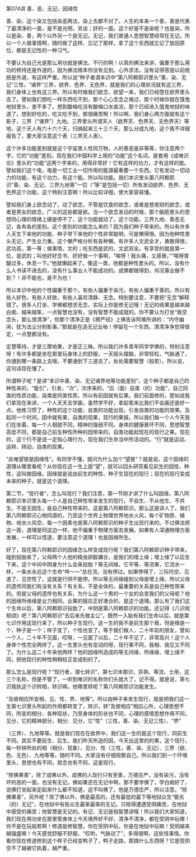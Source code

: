 第074讲 善、恶、无记、因缘性

善、染，这个染又包括染恶两法，染上去都不对了。人生的本来一个善，善是代表了最清净的一面，是不是光明，另谈；好的一面。这个好是不是染呢？也是染。所以是染、善，两个以外另一个是无记。无记，我们普通人思想智慧经常在无记。所以一个人做事情啊，随时做了这样、忘记了那样，拿了这个东西就忘记了放回原位，都是无记性的一种习气。

不要认为自己光是那么用功就是佛法，不行的啊！以真的佛法来讲，偏重于那么用功的修持还是外道的，因为佛法根本你没有见到。心外求法，没有证得菩提以前统统是外道，有这样严重。所以说“种子者谓本识中”第八阿赖耶识里头“善、染、无记”三性，“诸界”三界，欲界、色界、无色界，就是我们的心理状况就有这三界，我们身体上也有这三界。所以有时候我们欲念、欲望一来，我们已经堕在欲界里头去了。譬如我们想吃一样东西吃不到，那个心心念念之难过，那个时候你就在饿鬼地狱里头，差不多了。想到酸梅吃没有酸梅口水直流，那个已经进入饿鬼地狱的味道了。想到好吃的，吃又吃不到，那很痛苦啊！所以啊，我们身心两方面就有这个影子，三界（“诸界”）九地。三界里头所谓天人（欲界天、色界天、无色界天）等地，这个天人有六十六个天，归纳起来三十三个天，那么分成九地，这个我不详细报告了，要大家注意这个表（三界天人表）。

这个许多功能差别就是这个宇宙里人性同万物，人的善恶是非等等，你注意两个字，它的“功能”差别。现在我们中国科学上用的“功能”这个名词，是套用《成唯识论》里头的“功能”这两个字来的，用得非常好！它有这样的功力，才有这样的能。譬如我们这个电，电是一切工业一切作用的能源最重要一个东西。它有发动一切动力的功能，有这个功力，有这个能。所以叫功能。我们本识里头第八阿赖耶识“善、染、无记、三界九地等”一切（“等”是包括一切）所有发动欲界、色界、无色界这个功能，这个特别注意啊！所以比较详细，使大家容易懂。

譬如我们身上欲念动了，动了欲念，不管是饮食的欲念，或者是想发财的欲念，或者是男女的欲念，广义的这些都是欲。当一个欲念发动的时候，那个脑筋里头的思想同心理的情绪上硬是停不了，这个功能就动了。这个功能，三界九地、善恶无记，各有各的差别。这个差别的功能怎么来的？因为我们种子带来的。所以有许多人天生下来他的功能、种子带下来他的个性非常聪明，可是懒得很。因为他种性里头无记，产生业力重。这个懒严格分析有各种懒。有许多人文武全才，勇敢得很，武功高，第一等；做事情，文的；吃东西是武的，文武双全。有享受的就是第一位，是武的；叫他好好念书、好好做一个事啊，“唉呀！我头痛，又感冒。”“唉呀胃酸过多，休息一下。”他就懒起来了。像这一类，他都是种性里头的。所以，没有什么人书读不进去的，没有什么事业人不能成功的。成佛都做得到，何况事业做不到？！非不能也，是不为也！

所以本识中他的个性偏重于那个。有些人偏重于染污，有些人偏重于善的。所以有些人好色，有些人好欲，有些人喜欢清静、无念。特别要注意，不要把“无念”解释错了。很多人打坐、学佛都想求无念，实际上你是修无记哦！无记的结果是越来越白痴、越来越笨，一点智慧也没有，没有智慧不能成就的。你不要认为打坐“我空念头，那么很清净”，你那个清净正是《楞严经》上佛告诉阿难所讲的：“内守幽闲，犹为法尘分别影事。”那就是在造无记业呦！停留在一个东西，清清净净觉得很定，一点慧都没有。

定慧等持，才是三摩地果，才是正三昧。所以我们许多青年同学学佛的，特别注意呀！有许多都是坐在那里玩身体上的舒服，一天摇头摆脑，非常轻松，气脉通了，你通到哪一条路上去哦，不要通到下三道去了。处处需要智慧（般若）。所以说，这句话现在懂了。

所谓种子呢？是讲“本识中善、染、无记诸界地等功能差别”，这个种子都是自己的种性来的，“能引”，引发，“次”，次序来的，“后（面）自类（的）功能”，自己同类的性质功能，自类是同类性质。所以有前因就有后果。我们前面修的，譬如说我们拿现在来讲，一个人天天去学画，虽然学不好，拿起笔来比我们不会画还是好一点。他练习惯了，种性的这个功能、自类的功能出现，引发自类的功能的效果。及起同一个时间，因中就有果，自类的现果，现行的果报。所以我们每一个人今天我们在坐着，每一个人相貌不同，精神的强弱不同，身体的健康衰坏不同，思想智慧高低不同，都是自己前生种性所种的因带来的。自类功能起现在的现行之果。现在的，这个行不是说一定指心理行为，现在我们生命当中所活动的。“行”就是运动、运转、转动，自类的现果。

“此唯望彼是因缘性”。有同学不懂，就问为什么加个“望彼”？就是说，这个因缘的道理从哪里看呢？从你现在这一生上面“望”，就可以回头研究看见前生的因性、种性，这叫做因缘。因缘就是说由前生的种性、种子生现在的现行；现在的现行变成未来的种子。就是这个道理。

第二节，“现行者”，怎么叫现行？我们注意，第一节刚才讲了什么叫因缘，第八阿赖耶识本识里头每一个人是自己种性带来发生的现行，不自生、不从他生、不共生、不是无因生，是自己种性带来的，这是第八阿赖耶识。那么这是讲人了。我们第八阿赖耶识心物同源的，乃至这个世界上物理世界地水火风，每个矿物质、植物、地水火风空，每一个因素也是第八阿赖耶识的种子生出现行来的。不过佛法把这一面，道理是同这边一样，他不偏重于物理方面去发展。如果有人深通物理方面发展，一样可以悟道，要注意这个道理！也是因缘所生。

好了，现在第八阿赖耶识的因缘怎么样变成现行呢？我们第八阿赖耶识种子带来，碰到投胎来了，父母两个人他的精虫卵脏媾合，是我们的增上缘；增上缘了以后生下来，这个中间中阴身为什么会来投胎？等无间缘。它平等、等流果，它流水一样，一条水永远这个生命“哗～～”总在流，没有停过。如果停得了，三际托空，见道了、见空性了。这就是行阴不能停。所以等无间缘碰到父母是增上缘，所以父母的遗传同我们有没有关系？有关系，不是全体的，最重要的关系是自己种性带来的。但是父母的遗传也有关系，为什么这一个男的一个女的会变我们的父母呢？他的因缘所缘缘是业力相同，业果的报应正好凑合的，是这个道理。那么有了我们这个生命以后，第八阿赖耶识投胎了，中阴是第八阿赖耶识的功能。还记得《八识规矩颂》吧？第八阿赖耶识“去后来先做主公”。既然一入胎有我们生命以后，就是第七识作用这现行来了，所以种子生现行。这一生的我不是前生那个我，但是根是一个，种子是一个；样子变了，个性也变了。等于我们做人，二十年前的朋友，譬如一个人，二十年不见面，哎呀，一见面了以后，二十年不见了，非常高兴！这个人身体个性完全两样了。这一生里头也有变动的呀，现行果不同，我相、我见又不同了。为什么这二十年来他两样？他的因缘所造成的等无间缘、所缘缘、增上缘不同，把他现行的种性稍稍校正变成别的了。

那么怎么是现行呢？“现行者，谓七转识”，第七识末那识，异熟、等流、士用，这三个名称，但是不管了，一听到唯识的名称你们头就大了，记不得。就是说，第七识我执这个识转相，转识嘛。他哪里转呢？第八阿赖耶识功能发生。

“及彼相应所变相、见、性、界、地等”。所以由种子来发生现行，就是把我们这一生第七识里头所起的作用都转变了，转识，转“及彼相应”相应心所，心理思想不同，所变的相分、各种现状，乃至身体的形状也不同，心理的感情思想作用不同，见分，它的精神部分，相分、见分，它“性”（三性，善、染、无记三性）、“界”

（三界）、九地等等。就是我们现在在欲界中，我们这一生的是这个现行，同前生不同。其实不要前生、后生，我们昨天所造的因，今天出这里的的果，这个现行，每一秒钟所处的相（相分、现象）、见分、性（三性，善、染、无记）、三界（欲、色、无色）、九地等等，随时不同。大家没有仔细观察自己。所以我们到一个环境里头，思想也有不同，观念也有不同，这是现行。

“除佛果善”，除了成佛以外，成佛的人现行只有至善，万德庄严，没有染污，没有坏的恶的一面，也没有无记。佛如果还在无记中啊，那不要学佛了，学白痴好了，说佛打坐起来定起来什么都不知道，这不叫佛了。他是万德庄严，所以注意。“除佛果善”，另外呢？除了佛以外，佛是最高的，还有最低的最下等地狱众生“极劣（的）无记”，在地狱中有些众生最笨最笨的无记。只晓得遭遇受阴痛苦，在地狱中感受的痛苦；他智慧是无记的。有记、无记是指智慧讲哦！所以我们大家知道，我们现在用功坐在那里管身体上今天境界好不好、清净不清净，都在受阴中玩哪！你不是在玩般若啊！修道是修智慧。你在受阴中玩，你是在地狱中玩嘛！受阴越来越强盛嘛！今天感觉舒服不舒服，“哎哟，气脉动了”，多得很啊，这些怪事情。你看你现在修道修到这个样子已经变鸭子了，鸭子走路，那搞什么东西呀？它是受阴空不了越被它执着，越严重。


